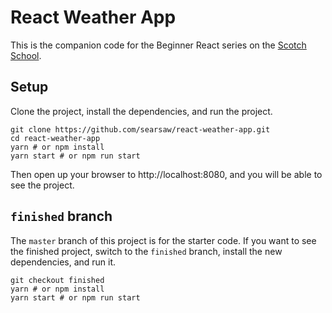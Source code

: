 # React Weather App

This is the companion code for the Beginner React series on the [Scotch School](https://school.scotch.io/).

## Setup

Clone the project, install the dependencies, and run the project.

```
git clone https://github.com/searsaw/react-weather-app.git
cd react-weather-app
yarn # or npm install
yarn start # or npm run start
```

Then open up your browser to http://localhost:8080, and you will be able to see the project.

## `finished` branch

The `master` branch of this project is for the starter code. If you want to see the finished project, switch to the `finished` branch, install the new dependencies, and run it.

```
git checkout finished
yarn # or npm install
yarn start # or npm run start
```
